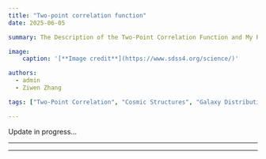 ```yaml
---
title: "Two-point correlation function"
date: 2025-06-05

summary: The Description of the Two-Point Correlation Function and My Research

image:
    caption: '[**Image credit**](https://www.sdss4.org/science/)'

authors:
  - admin
  - Ziwen Zhang

tags: ["Two-Point Correlation", "Cosmic Structures", "Galaxy Distribution", "Cosmology", "Astronomy"]

---
```


Update in progress...

---

<script defer src="https://cdn.commento.io/js/commento.js"></script>
<div id="commento"></div>

---